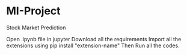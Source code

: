 # MI-Project
Stock Market Prediction


Open .ipynb file in jupyter
Download all the requirements
Import all the extensions using 
      pip install "extension-name" 
Then Run all the codes.
